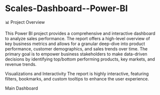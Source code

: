 # Scales-Dashboard--Power-BI
📊 Project Overview

This Power BI project provides a comprehensive and interactive dashboard to analyze sales performance. The report offers a high-level overview of key business metrics and allows for a granular deep-dive into product performance, customer demographics, and sales trends over time. The primary goal is to empower business stakeholders to make data-driven decisions by identifying top/bottom performing products, key markets, and revenue trends.

Visualizations and Interactivity
The report is highly interactive, featuring filters, bookmarks, and custom tooltips to enhance the user experience.

Main Dashboard
